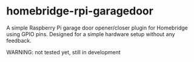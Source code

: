 # homebridge-rpi-garagedoor
A simple Raspberry Pi garage door opener/closer plugin for Homebridge using
GPIO pins. Designed for a simple hardware setup without any feedback.

WARNING: not tested yet, still in development
